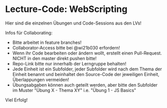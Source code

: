 # Lecture-Code: WebScripting

Hier sind die einzelnen Übungen und Code-Sessions aus den LVs!

Infos für Collaborating:
- Bitte arbeitet in feature branches!
- Collaborator-Access bitte bei @wi21b030 erfordern!
- Wenn ihr Code bearbeiten oder ändern wollt, erstellt einen Pull-Request. NICHT in den master direkt pushen bitte!
- Repo-Link bitte nur innerhalb der Lerngruppe behalten!
- Jede Einheit ist ein Subfolder, jeder Subfolder wird nach dem Thema der Einheit benannt und beinhaltet den Source-Code der jeweiligen Einheit, Überlappungen vermeiden!
- Übungsabgaben können auch geteilt werden, aber bitte den Subfolder im Muster "Übung X - Thema XY" i.e. "Übung 1 - JS Basics"

Viel Erfolg!


